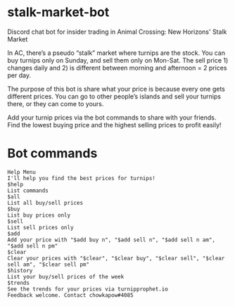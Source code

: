 # stalk-market-bot
Discord chat bot for insider trading in Animal Crossing: New Horizons' Stalk Market

In AC, there’s a pseudo “stalk” market where turnips are the stock. You can buy turnips only on Sunday, and sell them only on Mon-Sat. 
The sell price 1) changes daily and 2) is different between morning and afternoon = 2 prices per day.

The purpose of this bot is share what your price is because every one gets different prices. You can go to other people’s islands and sell your turnips there, or they can come to yours.

Add your turnip prices via the bot commands to share with your friends. Find the lowest buying price and the highest selling prices to profit easily!

# Bot commands
```
Help Menu
I'll help you find the best prices for turnips!
$help
List commands
$all
List all buy/sell prices
$buy
List buy prices only
$sell
List sell prices only
$add
Add your price with "$add buy n", "$add sell n", "$add sell n am", "$add sell n pm"
$clear
Clear your prices with "$clear", "$clear buy", "$clear sell", "$clear sell am", "$clear sell pm"
$history
List your buy/sell prices of the week
$trends
See the trends for your prices via turnipprophet.io
Feedback welcome. Contact chowkapow#4085
```

